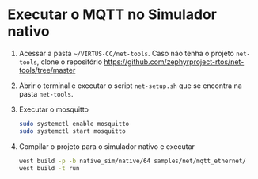 # Executar o MQTT no Simulador nativo

1. Acessar a pasta `~/VIRTUS-CC/net-tools`. Caso não tenha o projeto `net-tools`, clone o repositório https://github.com/zephyrproject-rtos/net-tools/tree/master

2. Abrir o terminal e executar o script `net-setup.sh` que se encontra na pasta `net-tools`.

3. Executar o mosquitto

    ```bash
    sudo systemctl enable mosquitto
    sudo systemctl start mosquitto
    ```

4. Compilar o projeto para o simulador nativo e executar

    ```bash
    west build -p -b native_sim/native/64 samples/net/mqtt_ethernet/
    west build -t run
    ```
